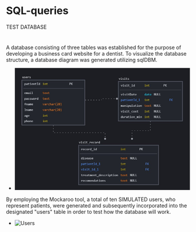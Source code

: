 # SQL-queries

TEST DATABASE
#
A database consisting of three tables was established for the purpose of developing a business card website for a dentist. To visualize the database structure, a database diagram was generated utilizing sqlDBM.

- ![DB Diagram](https://github.com/Natalia-QA1/SQL-queries/blob/6630fe09d86413258824a351dc8ec2c98f56c1d2/assets/DB%20Diagram.jpg)

By employing the Mockaroo tool, a total of ten SIMULATED users, who represent patients, were generated and subsequently incorporated into the designated "users" table in order to test how the database will work.

- ![Users]()